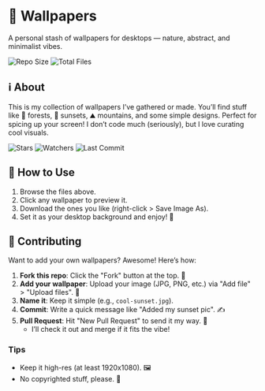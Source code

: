 # 🌄 Wallpapers

A personal stash of wallpapers for desktops — nature, abstract, and minimalist vibes.

![Repo Size](https://img.shields.io/github/repo-size/abhimangs/wallpapers?style=plastic&logo=github&color=1e90ff&label=Repo%20Size)
![Total Files](https://img.shields.io/badge/Total%20Wallpapers-13-2f3136?style=flat)

## ℹ️ About

This is my collection of wallpapers I’ve gathered or made. You’ll find stuff like 🌲 forests, 🌅 sunsets, ⛰️ mountains, and some simple designs. Perfect for spicing up your screen! I don’t code much (seriously), but I love curating cool visuals.

![Stars](https://img.shields.io/github/stars/abhimangs/wallpapers?style=flat-square&label=Stars&color=2f3136)
![Watchers](https://img.shields.io/github/watchers/abhimangs/wallpapers?style=flat-square&label=Watchers&color=2f3136)
![Last Commit](https://img.shields.io/github/last-commit/abhimangs/wallpapers?style=flat-square&label=Last%20Update&color=2f3136)

## 🚀 How to Use

1. Browse the files above.
2. Click any wallpaper to preview it.
3. Download the ones you like (right-click > Save Image As).
4. Set it as your desktop background and enjoy! 🎉

## 🤝 Contributing

Want to add your own wallpapers? Awesome! Here’s how:

1. **Fork this repo**: Click the "Fork" button at the top. 🍴
2. **Add your wallpaper**: Upload your image (JPG, PNG, etc.) via "Add file" > "Upload files". 📸
3. **Name it**: Keep it simple (e.g., `cool-sunset.jpg`).
4. **Commit**: Write a quick message like "Added my sunset pic". ✍️
5. **Pull Request**: Hit "New Pull Request" to send it my way. 🚀
   - I’ll check it out and merge if it fits the vibe!

### Tips
- Keep it high-res (at least 1920x1080). 🖼️
- No copyrighted stuff, please. 🚫

